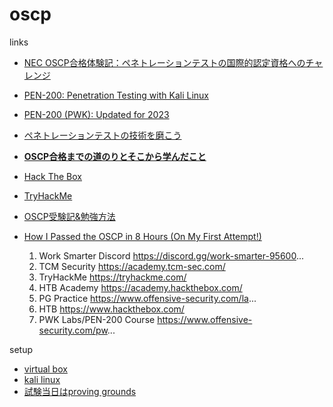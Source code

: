 # oscp

links
- [NEC OSCP合格体験記：ペネトレーションテストの国際的認定資格へのチャレンジ](https://jpn.nec.com/cybersecurity/blog/230804/index.html)
- [PEN-200: Penetration
Testing with Kali Linux](https://www.offsec.com/courses/pen-200/)
- [PEN-200 (PWK): Updated for 2023](https://www.offsec.com/offsec/pen-200-2023/)
- [ペネトレーションテストの技術を磨こう](https://techplay.jp/event/859951)
- **[OSCP合格までの道のりとそこから学んだこと](https://blog.s-tajima.work/post/2021/oscp-journey-and-things-i-learned/)**
- [Hack The Box](https://www.hackthebox.com/)
- [TryHackMe](https://tryhackme.com/)
- [OSCP受験記&勉強方法](https://bankingmalware.hatenablog.com/entry/2020/09/27/154602)

- [How I Passed the OSCP in 8 Hours (On My First Attempt!)](https://www.youtube.com/watch?v=trCZB7tRTNk)
  1. Work Smarter Discord
https://discord.gg/work-smarter-95600...
  2. TCM Security
https://academy.tcm-sec.com/
  3. TryHackMe
https://tryhackme.com/
  4. HTB Academy
https://academy.hackthebox.com/
  5. PG Practice
https://www.offensive-security.com/la...
  6. HTB 
https://www.hackthebox.com/
  7. PWK Labs/PEN-200 Course
https://www.offensive-security.com/pw...

setup
- [virtual box](https://www.oracle.com/jp/virtualization/technologies/vm/downloads/virtualbox-downloads.html)
- [kali linux](https://www.kali.org/get-kali/#kali-virtual-machines)
- [試験当日はproving grounds](https://portal.offsec.com/sign-up/pg)

